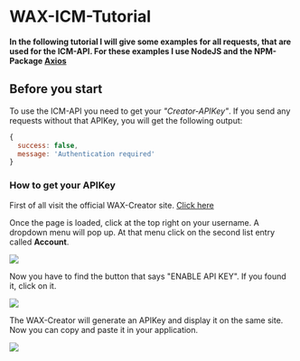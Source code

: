 # WAX-ICM-Tutorial

**In the following tutorial I will give some examples for all requests, that are used for the ICM-API. For these examples I use NodeJS and the NPM-Package [Axios](https://www.npmjs.com/package/axios)**

## Before you start
To use the ICM-API you need to get your *"Creator-APIKey"*. If you send any requests without that APIKey, you will get the following output:
```javascript
{ 
  success: false, 
  message: 'Authentication required' 
}
```

### How to get your APIKey

First of all visit the official WAX-Creator site. [Click here](https://creator.wax.io)

Once the page is loaded, click at the top right on your username. A dropdown menu will pop up. At that menu click on the second list entry called **Account**.

![](https://i.imgur.com/MeeWsYw.png)

Now you have to find the button that says "ENABLE API KEY". If you found it, click on it.

![](https://i.imgur.com/RTy1phE.png)

The WAX-Creator will generate an APIKey and display it on the same site. Now you can copy and paste it in your application.

![](https://i.imgur.com/spBn5S8.png)
